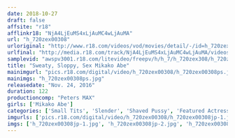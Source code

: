 ```yaml
---
date: 2018-10-27
draft: false
affsite: "r18"
afflinkr18: "NjA4LjEuMS4xLjAuMC4wLjAuMA"
url: "h_720zex00308"
urloriginal: "http://www.r18.com/videos/vod/movies/detail/-/id=h_720zex00308"
urlfinal: "http://media.r18.com/track/NjA4LjEuMS4xLjAuMC4wLjAuMA/videos/vod/movies/detail/-/id=h_720zex00308"
samplevid: "awspv3001.r18.com/litevideo/freepv/h/h_7/h_720zex308/h_720zex308_dmb_w.mp4"
title: "Sweaty, Sloppy, Sex Mikako Abe"
mainimgurl: "pics.r18.com/digital/video/h_720zex00308/h_720zex00308ps.jpg"
mainimgs: "h_720zex00308ps.jpg"
releasedate: "Nov. 24, 2016"
duration: 122
productioncomp: "Peters MAX"
girls: ['Mikako Abe']
categories: ['Small Tits', 'Slender', 'Shaved Pussy', 'Featured Actress', 'Masturbation', 'Sweating', 'Hi-Def']
imgurls: ['pics.r18.com/digital/video/h_720zex00308/h_720zex00308jp-1.jpg', 'pics.r18.com/digital/video/h_720zex00308/h_720zex00308jp-2.jpg', 'pics.r18.com/digital/video/h_720zex00308/h_720zex00308jp-3.jpg', 'pics.r18.com/digital/video/h_720zex00308/h_720zex00308jp-4.jpg', 'pics.r18.com/digital/video/h_720zex00308/h_720zex00308jp-5.jpg', 'pics.r18.com/digital/video/h_720zex00308/h_720zex00308jp-6.jpg', 'pics.r18.com/digital/video/h_720zex00308/h_720zex00308jp-7.jpg', 'pics.r18.com/digital/video/h_720zex00308/h_720zex00308jp-8.jpg', 'pics.r18.com/digital/video/h_720zex00308/h_720zex00308jp-9.jpg', 'pics.r18.com/digital/video/h_720zex00308/h_720zex00308jp-10.jpg', 'pics.r18.com/digital/video/h_720zex00308/h_720zex00308jp-11.jpg', 'pics.r18.com/digital/video/h_720zex00308/h_720zex00308jp-12.jpg', 'pics.r18.com/digital/video/h_720zex00308/h_720zex00308jp-13.jpg', 'pics.r18.com/digital/video/h_720zex00308/h_720zex00308jp-14.jpg', 'pics.r18.com/digital/video/h_720zex00308/h_720zex00308jp-15.jpg', 'pics.r18.com/digital/video/h_720zex00308/h_720zex00308jp-16.jpg', 'pics.r18.com/digital/video/h_720zex00308/h_720zex00308jp-17.jpg', 'pics.r18.com/digital/video/h_720zex00308/h_720zex00308jp-18.jpg', 'pics.r18.com/digital/video/h_720zex00308/h_720zex00308jp-19.jpg', 'pics.r18.com/digital/video/h_720zex00308/h_720zex00308jp-20.jpg']
imgs: ['h_720zex00308jp-1.jpg', 'h_720zex00308jp-2.jpg', 'h_720zex00308jp-3.jpg', 'h_720zex00308jp-4.jpg', 'h_720zex00308jp-5.jpg', 'h_720zex00308jp-6.jpg', 'h_720zex00308jp-7.jpg', 'h_720zex00308jp-8.jpg', 'h_720zex00308jp-9.jpg', 'h_720zex00308jp-10.jpg', 'h_720zex00308jp-11.jpg', 'h_720zex00308jp-12.jpg', 'h_720zex00308jp-13.jpg', 'h_720zex00308jp-14.jpg', 'h_720zex00308jp-15.jpg', 'h_720zex00308jp-16.jpg', 'h_720zex00308jp-17.jpg', 'h_720zex00308jp-18.jpg', 'h_720zex00308jp-19.jpg', 'h_720zex00308jp-20.jpg']
---
```

